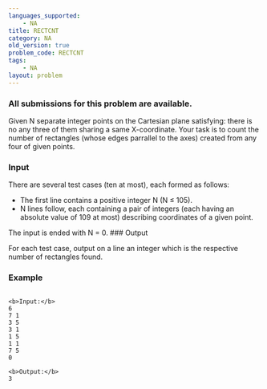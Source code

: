 ```yaml
---
languages_supported:
    - NA
title: RECTCNT
category: NA
old_version: true
problem_code: RECTCNT
tags:
    - NA
layout: problem
---
```

###  All submissions for this problem are available. 

Given N separate integer points on the Cartesian plane satisfying: there is no any three of them sharing a same X-coordinate. Your task is to count the number of rectangles (whose edges parrallel to the axes) created from any four of given points.

### Input

There are several test cases (ten at most), each formed as follows:

- The first line contains a positive integer N (N ≤ 105).
- N lines follow, each containing a pair of integers (each having an absolute value of 109 at most) describing coordinates of a given point.

The input is ended with N = 0. ### Output

For each test case, output on a line an integer which is the respective number of rectangles found.

### Example

```

<b>Input:</b>
6
7 1
3 5
3 1
1 5
1 1
7 5
0

<b>Output:</b>
3

```
